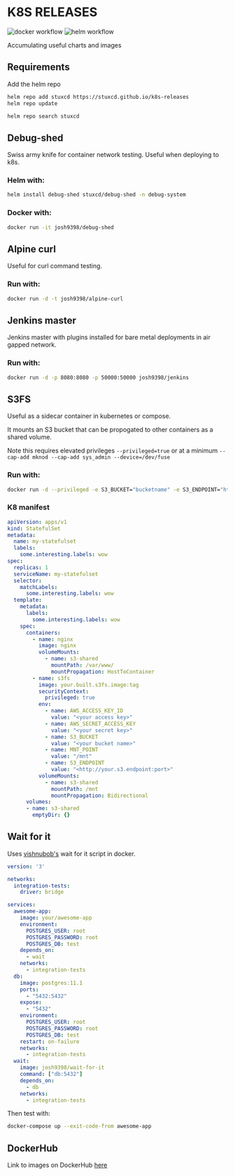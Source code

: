 # K8S RELEASES 
![docker workflow](https://github.com/stuxcd/k8s-releases/actions/workflows/docker-release.yaml/badge.svg)
![helm workflow](https://github.com/stuxcd/k8s-releases/actions/workflows/helm-release.yaml/badge.svg)

Accumulating useful charts and images

## Requirements

Add the helm repo

```bash
helm repo add stuxcd https://stuxcd.github.io/k8s-releases
helm repo update

helm repo search stuxcd
```

## Debug-shed

Swiss army knife for container network testing. Useful when deploying to k8s.

### Helm with:

```bash
helm install debug-shed stuxcd/debug-shed -n debug-system
```

### Docker with:

```bash
docker run -it josh9398/debug-shed
```

## Alpine curl

Useful for curl command testing.

### Run with:

```bash
docker run -d -t josh9398/alpine-curl
```

## Jenkins master

Jenkins master with plugins installed for bare metal deployments in air gapped network.

### Run with:

```bash
docker run -d -p 8080:8080 -p 50000:50000 josh9398/jenkins
```

## S3FS

Useful as a sidecar container in kubernetes or compose. 

It mounts an S3 bucket that can be propogated to other containers as a shared volume.

Note this requires elevated privileges `--privileged=true` or at a minimum `--cap-add mknod --cap-add sys_admin --device=/dev/fuse`

### Run with:

```bash
docker run -d --privileged -e S3_BUCKET="bucketname" -e S3_ENDPOINT="https://s3.amazonaws.com" -e AWS_ACCESS_KEY_ID="xxxx" -e AWS_SECRET_ACCESS_KEY="xxxx" josh9398/s3fs
```

### K8 manifest

```yaml
apiVersion: apps/v1
kind: StatefulSet
metadata:
  name: my-statefulset
  labels:
    some.interesting.labels: wow
spec:
  replicas: 1
  serviceName: my-statefulset
  selector:
    matchLabels:
      some.interesting.labels: wow
  template:
    metadata:
      labels:
        some.interesting.labels: wow
    spec:
      containers:
        - name: nginx
          image: nginx
          volumeMounts:
            - name: s3-shared
              mountPath: /var/www/
              mountPropagation: HostToContainer         
        - name: s3fs
          image: your.built.s3fs.image:tag
          securityContext:
            privileged: true    
          env:
            - name: AWS_ACCESS_KEY_ID
              value: "<your access key>"
            - name: AWS_SECRET_ACCESS_KEY
              value: "<your secret key>"
            - name: S3_BUCKET
              value: "<your bucket name>"
            - name: MNT_POINT
              value: "/mnt"
            - name: S3_ENDPOINT
              value: "<http://your.s3.endpoint:port>"
          volumeMounts:
            - name: s3-shared
              mountPath: /mnt
              mountPropagation: Bidirectional
      volumes:
      - name: s3-shared
        emptyDir: {}
```

## Wait for it

Uses [vishnubob's](https://github.com/vishnubob/wait-for-it) wait for it script in docker. 

```yaml
version: '3'

networks:
  integration-tests:
    driver: bridge

services:
  awesome-app:
    image: your/awesome-app
    environment:
      POSTGRES_USER: root
      POSTGRES_PASSWORD: root
      POSTGRES_DB: test
    depends_on:
      - wait
    networks:
      - integration-tests
  db:
    image: postgres:11.1
    ports:
      - "5432:5432"
    expose:
      - "5432"
    environment:
      POSTGRES_USER: root
      POSTGRES_PASSWORD: root
      POSTGRES_DB: test
    restart: on-failure
    networks:
      - integration-tests
  wait:
    image: josh9398/wait-for-it
    command: ["db:5432"]
    depends_on:
      - db
    networks:
      - integration-tests
```
Then test with:
```bash
docker-compose up --exit-code-from awesome-app
```

## DockerHub

Link to images on DockerHub [here](https://hub.docker.com/u/josh9398)
